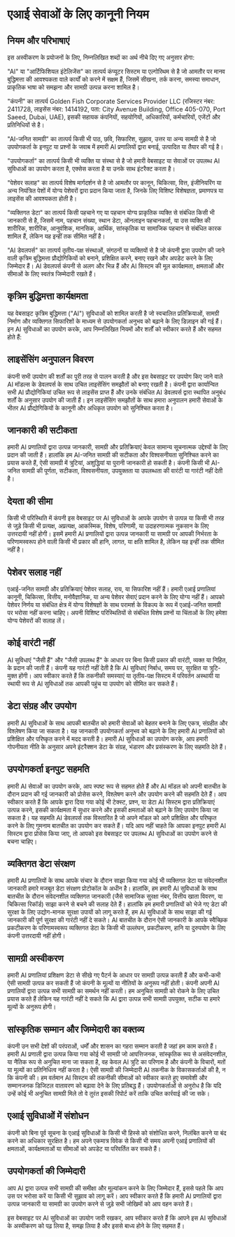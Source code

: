 # एआई सेवाओं के लिए कानूनी नियम

## नियम और परिभाषाएं

इस अस्वीकरण के प्रयोजनों के लिए, निम्नलिखित शब्दों का अर्थ नीचे दिए गए अनुसार होगा:

"AI" या "आर्टिफिशियल इंटेलिजेंस" का तात्पर्य कंप्यूटर सिस्टम या एल्गोरिथम से है जो आमतौर पर मानव बुद्धिमत्ता की आवश्यकता वाले कार्यों को करने में सक्षम हैं, जिसमें सीखना, तर्क करना, समस्या समाधान, प्राकृतिक भाषा को समझना और सामग्री उत्पन्न करना शामिल है।

"कंपनी" का तात्पर्य Golden Fish Corporate Services Provider LLC (रजिस्टर नंबर: 2411728, लाइसेंस नंबर: 1414192, पता: City Avenue Building, Office 405-070, Port Saeed, Dubai, UAE), इसकी सहायक कंपनियों, सहयोगियों, अधिकारियों, कर्मचारियों, एजेंटों और प्रतिनिधियों से है।

"AI-जनित सामग्री" का तात्पर्य किसी भी पाठ, छवि, सिफारिश, सुझाव, उत्तर या अन्य सामग्री से है जो उपयोगकर्ता के इनपुट या प्रश्नों के जवाब में हमारी AI प्रणालियों द्वारा बनाई, उत्पादित या तैयार की गई है।

"उपयोगकर्ता" का तात्पर्य किसी भी व्यक्ति या संस्था से है जो हमारी वेबसाइट या सेवाओं पर उपलब्ध AI सुविधाओं का उपयोग करता है, एक्सेस करता है या उनके साथ इंटरैक्ट करता है।

"पेशेवर सलाह" का तात्पर्य विशेष मार्गदर्शन से है जो आमतौर पर कानून, चिकित्सा, वित्त, इंजीनियरिंग या अन्य नियंत्रित पेशों में योग्य पेशेवरों द्वारा प्रदान किया जाता है, जिनके लिए विशिष्ट विशेषज्ञता, प्रमाणपत्र या लाइसेंस की आवश्यकता होती है।

"व्यक्तिगत डेटा" का तात्पर्य किसी पहचाने गए या पहचान योग्य प्राकृतिक व्यक्ति से संबंधित किसी भी जानकारी से है, जिसमें नाम, पहचान संख्या, स्थान डेटा, ऑनलाइन पहचानकर्ता, या उस व्यक्ति की शारीरिक, शारीरिक, आनुवंशिक, मानसिक, आर्थिक, सांस्कृतिक या सामाजिक पहचान से संबंधित कारक शामिल हैं, लेकिन यह इन्हीं तक सीमित नहीं है।

"AI डेवलपर्स" का तात्पर्य तृतीय-पक्ष संस्थाओं, संगठनों या व्यक्तियों से है जो कंपनी द्वारा उपयोग की जाने वाली कृत्रिम बुद्धिमत्ता प्रौद्योगिकियों को बनाने, प्रशिक्षित करने, बनाए रखने और अपडेट करने के लिए जिम्मेदार हैं। AI डेवलपर्स कंपनी से अलग और भिन्न हैं और AI सिस्टम की मूल कार्यक्षमता, क्षमताओं और सीमाओं के लिए स्वतंत्र जिम्मेदारी रखते हैं।

## कृत्रिम बुद्धिमत्ता कार्यक्षमता

यह वेबसाइट कृत्रिम बुद्धिमत्ता ("AI") सुविधाओं को शामिल करती है जो स्वचालित प्रतिक्रियाओं, सामग्री निर्माण और व्यक्तिगत सिफारिशों के माध्यम से उपयोगकर्ता अनुभव को बढ़ाने के लिए डिज़ाइन की गई हैं। इन AI सुविधाओं का उपयोग करके, आप निम्नलिखित नियमों और शर्तों को स्वीकार करते हैं और सहमत होते हैं:

## लाइसेंसिंग अनुपालन विवरण

कंपनी सभी उपयोग की शर्तों का पूरी तरह से पालन करती है और इस वेबसाइट पर उपयोग किए जाने वाले AI मॉडल्स के डेवलपर्स के साथ उचित लाइसेंसिंग समझौतों को बनाए रखती है। कंपनी द्वारा कार्यान्वित सभी AI प्रौद्योगिकियां उचित रूप से लाइसेंस प्राप्त हैं और उनके संबंधित AI डेवलपर्स द्वारा स्थापित अनुबंध शर्तों के अनुसार उपयोग की जाती हैं। इन लाइसेंसिंग समझौतों के साथ हमारा अनुपालन हमारी सेवाओं के भीतर AI प्रौद्योगिकियों के कानूनी और अधिकृत उपयोग को सुनिश्चित करता है।

## जानकारी की सटीकता

हमारी AI प्रणालियों द्वारा उत्पन्न जानकारी, सामग्री और प्रतिक्रियाएं केवल सामान्य सूचनात्मक उद्देश्यों के लिए प्रदान की जाती हैं। हालांकि हम AI-जनित सामग्री की सटीकता और विश्वसनीयता सुनिश्चित करने का प्रयास करते हैं, ऐसी सामग्री में त्रुटियां, अशुद्धियां या पुरानी जानकारी हो सकती है। कंपनी किसी भी AI-जनित सामग्री की पूर्णता, सटीकता, विश्वसनीयता, उपयुक्तता या उपलब्धता की वारंटी या गारंटी नहीं देती है।

## देयता की सीमा

किसी भी परिस्थिति में कंपनी इस वेबसाइट पर AI सुविधाओं के आपके उपयोग से उत्पन्न या किसी भी तरह से जुड़े किसी भी प्रत्यक्ष, अप्रत्यक्ष, आकस्मिक, विशेष, परिणामी, या उदाहरणात्मक नुकसान के लिए उत्तरदायी नहीं होगी। इसमें हमारी AI प्रणालियों द्वारा उत्पन्न जानकारी या सामग्री पर आपकी निर्भरता के परिणामस्वरूप होने वाली किसी भी प्रकार की हानि, लागत, या क्षति शामिल है, लेकिन यह इन्हीं तक सीमित नहीं है।

## पेशेवर सलाह नहीं

एआई-जनित सामग्री और प्रतिक्रियाएं पेशेवर सलाह, राय, या सिफारिश नहीं हैं। हमारी एआई प्रणालियां कानूनी, चिकित्सा, वित्तीय, मनोवैज्ञानिक, या अन्य पेशेवर सेवाएं प्रदान करने के लिए योग्य नहीं हैं। आपको पेशेवर निर्णय या संबंधित क्षेत्र में योग्य विशेषज्ञों के साथ परामर्श के विकल्प के रूप में एआई-जनित सामग्री पर भरोसा नहीं करना चाहिए। अपनी विशिष्ट परिस्थितियों से संबंधित विशेष प्रश्नों या चिंताओं के लिए हमेशा योग्य पेशेवरों की सलाह लें।

## कोई वारंटी नहीं

AI सुविधाएं "जैसी हैं" और "जैसी उपलब्ध हैं" के आधार पर बिना किसी प्रकार की वारंटी, व्यक्त या निहित, के प्रदान की जाती हैं। कंपनी यह गारंटी नहीं देती है कि AI सुविधाएं निर्बाध, समय पर, सुरक्षित या त्रुटि-मुक्त होंगी। आप स्वीकार करते हैं कि तकनीकी समस्याएं या तृतीय-पक्ष सिस्टम में परिवर्तन अस्थायी या स्थायी रूप से AI सुविधाओं तक आपकी पहुंच या उपयोग को सीमित कर सकते हैं।

## डेटा संग्रह और उपयोग

हमारी AI सुविधाओं के साथ आपकी बातचीत को हमारी सेवाओं को बेहतर बनाने के लिए एकत्र, संग्रहीत और विश्लेषण किया जा सकता है। यह जानकारी उपयोगकर्ता अनुभव को बढ़ाने के लिए हमारी AI प्रणालियों को प्रशिक्षित और परिष्कृत करने में मदद करती है। हमारी AI सुविधाओं का उपयोग करके, आप हमारी गोपनीयता नीति के अनुसार अपने इंटरैक्शन डेटा के संग्रह, भंडारण और प्रसंस्करण के लिए सहमति देते हैं।

## उपयोगकर्ता इनपुट सहमति

हमारी AI सेवाओं का उपयोग करके, आप स्पष्ट रूप से सहमत होते हैं और AI मॉडल को अपनी बातचीत के दौरान प्रदान की गई जानकारी को प्रोसेस करने, विश्लेषण करने और उपयोग करने की सहमति देते हैं। आप स्वीकार करते हैं कि आपके द्वारा दिया गया कोई भी टेक्स्ट, प्रश्न, या डेटा AI सिस्टम द्वारा प्रतिक्रियाएं उत्पन्न करने, इसकी कार्यक्षमता में सुधार करने और इसकी क्षमताओं को बढ़ाने के लिए उपयोग किया जा सकता है। यह सहमति AI डेवलपर्स तक विस्तारित है जो अपने मॉडल को आगे प्रशिक्षित और परिष्कृत करने के लिए गुमनाम बातचीत का उपयोग कर सकते हैं। यदि आप नहीं चाहते कि आपका इनपुट हमारी AI सिस्टम द्वारा प्रोसेस किया जाए, तो आपको इस वेबसाइट पर उपलब्ध AI सुविधाओं का उपयोग करने से बचना चाहिए।

## व्यक्तिगत डेटा संरक्षण

हमारी AI प्रणालियों के साथ आपके संचार के दौरान साझा किया गया कोई भी व्यक्तिगत डेटा या संवेदनशील जानकारी हमारे मजबूत डेटा संरक्षण प्रोटोकॉल के अधीन है। हालांकि, हम हमारी AI सुविधाओं के साथ बातचीत के दौरान संवेदनशील व्यक्तिगत जानकारी (जैसे सामाजिक सुरक्षा नंबर, वित्तीय खाता विवरण, या चिकित्सा रिकॉर्ड) साझा करने से बचने की सलाह देते हैं। हालांकि हम हमारी प्रणालियों को भेजे गए डेटा की सुरक्षा के लिए उद्योग-मानक सुरक्षा उपायों को लागू करते हैं, हम AI सुविधाओं के साथ साझा की गई जानकारी की पूर्ण सुरक्षा की गारंटी नहीं दे सकते। AI बातचीत के दौरान ऐसी जानकारी के आपके स्वैच्छिक प्रकटीकरण के परिणामस्वरूप व्यक्तिगत डेटा के किसी भी उल्लंघन, प्रकटीकरण, हानि या दुरुपयोग के लिए कंपनी उत्तरदायी नहीं होगी।

## सामग्री अस्वीकरण

हमारी AI प्रणालियां प्रशिक्षण डेटा से सीखे गए पैटर्न के आधार पर सामग्री उत्पन्न करती हैं और कभी-कभी ऐसी सामग्री उत्पन्न कर सकती हैं जो कंपनी के मूल्यों या नीतियों के अनुरूप नहीं होती। कंपनी अपनी AI प्रणालियों द्वारा उत्पन्न सभी सामग्री का समर्थन नहीं करती। हम अनुचित सामग्री को रोकने के लिए उचित प्रयास करते हैं लेकिन यह गारंटी नहीं दे सकते कि AI द्वारा उत्पन्न सभी सामग्री उपयुक्त, सटीक या हमारे मूल्यों के अनुरूप होगी।

## सांस्कृतिक सम्मान और जिम्मेदारी का वक्तव्य

कंपनी उन सभी देशों की परंपराओं, धर्मों और शासन का गहरा सम्मान करती है जहां हम काम करते हैं। हमारी AI प्रणाली द्वारा उत्पन्न किया गया कोई भी सामग्री जो आपत्तिजनक, सांस्कृतिक रूप से असंवेदनशील, या नैतिक रूप से अनुचित माना जा सकता है, वह केवल AI त्रुटि का परिणाम है और कंपनी के विचारों, मतों या मूल्यों का प्रतिनिधित्व नहीं करता है। ऐसी सामग्री की जिम्मेदारी AI तकनीक के विकासकर्ताओं की है, न कि कंपनी की। हम वर्तमान AI सिस्टम की तकनीकी सीमाओं को स्वीकार करते हुए समावेशी और सम्मानजनक डिजिटल वातावरण को बढ़ावा देने के लिए प्रतिबद्ध हैं। उपयोगकर्ताओं से अनुरोध है कि यदि उन्हें कोई भी अनुचित सामग्री मिले तो वे तुरंत इसकी रिपोर्ट करें ताकि उचित कार्रवाई की जा सके।

## एआई सुविधाओं में संशोधन

कंपनी को बिना पूर्व सूचना के एआई सुविधाओं के किसी भी हिस्से को संशोधित करने, निलंबित करने या बंद करने का अधिकार सुरक्षित है। हम अपने एकमात्र विवेक से किसी भी समय अपनी एआई प्रणालियों की क्षमताओं, कार्यक्षमताओं या सीमाओं को अपडेट या परिवर्तित कर सकते हैं।

## उपयोगकर्ता की जिम्मेदारी

आप AI द्वारा उत्पन्न सभी सामग्री की समीक्षा और मूल्यांकन करने के लिए जिम्मेदार हैं, इससे पहले कि आप उस पर भरोसा करें या किसी भी सुझाव को लागू करें। आप स्वीकार करते हैं कि हमारी AI प्रणालियों द्वारा उत्पन्न जानकारी या सामग्री का उपयोग करने से जुड़े सभी जोखिमों को आप वहन करते हैं।

इस वेबसाइट पर AI सुविधाओं का उपयोग जारी रखकर, आप स्वीकार करते हैं कि आपने इस AI सुविधाओं के अस्वीकरण को पढ़ लिया है, समझ लिया है और इससे बाध्य होने के लिए सहमत हैं।